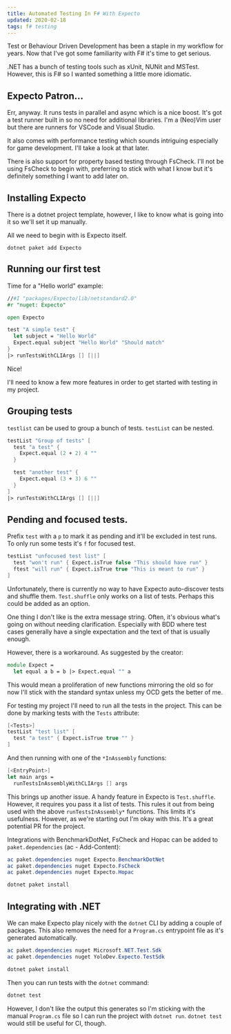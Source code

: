 ```yaml
---
title: Automated Testing In F# With Expecto
updated: 2020-02-18
tags: f# testing
---
```


Test or Behaviour Driven Development has been a staple in my workflow for years. Now that I've got some familiarity with F# it's time to get serious.

.NET has a bunch of testing tools such as xUnit, NUNit and MSTest. However,
this is F# so I wanted something a little more idiomatic.

## Expecto Patron...

Err, anyway. It runs tests in parallel and async which is a nice boost. It's
got a test runner built in so no need for additional libraries. I'm a (Neo)Vim
user but there are runners for VSCode and Visual Studio.

It also comes with performance testing which sounds intriguing especially
for game development. I'll take a look at that later.

There is also support for property based testing through FsCheck. I'll not
be using FsCheck to begin with, preferring to stick with what I know but
it's definitely something I want to add later on.

## Installing Expecto

There is a dotnet project template, however, I like to know what is going
into it so we'll set it up manually.

All we need to begin with is Expecto itself.

    dotnet paket add Expecto

## Running our first test

Time for a "Hello world" example:

```fsharp
//#I "packages/Expecto/lib/netstandard2.0"
#r "nuget: Expecto"

open Expecto

test "A simple test" {
  let subject = "Hello World"
  Expect.equal subject "Hello World" "Should match"
}
|> runTestsWithCLIArgs [] [||]
```

Nice!

I'll need to know a few more features in order to get started with testing
in my project.

## Grouping tests

`testlist` can be used to group a bunch of tests. `testList` can be nested.

```fsharp
testList "Group of tests" [
  test "a test" {
    Expect.equal (2 + 2) 4 ""
  }

  test "another test" {
    Expect.equal (3 + 3) 6 ""
  }
]
|> runTestsWithCLIArgs [] [||]
```


## Pending and focused tests.

Prefix `test` with a `p` to mark it as pending and it'll be excluded in test runs.
To only run some tests it's `f` for focused test.

```fsharp
testList "unfocused test list" [
  test "won't run" { Expect.isTrue false "This should have run" }
  ftest "will run" { Expect.isTrue true "This is meant to run" }
]
```

Unfortunately, there is currently no way to have Expecto auto-discover tests
and shuffle them. `Test.shuffle` only works on a list of tests. Perhaps this
could be added as an option.

One thing I don't like is the extra message string. Often, it's obvious what's
going on without needing clarification. Especially with BDD where test cases
generally have a single expectation and the text of that is usually enough.

However, there is a workaround. As suggested by the creator:

```fsharp
module Expect =
  let equal a b = b |> Expect.equal "" a
```

This would mean a proliferation of new functions mirroring the old so for now
I'll stick with the standard syntax unless my OCD gets the better of me.

For testing my project I'll need to run all the tests in the project. This
can be done by marking tests with the `Tests` attribute:

```fsharp
[<Tests>]
testList "test list" [
  test "a test" { Expect.isTrue true "" }
]
```

And then running with one of the `*InAssembly` functions:

```fsharp
[<EntryPoint>]
let main args =
  runTestsInAssemblyWithCLIArgs [] args
```

This brings up another issue. A handy feature in Expecto is `Test.shuffle`.
However, it requires you pass it a list of tests. This rules it out from
being used with the above `runTestsInAssembly*` functions. This limits it's
usefulness. However, as we're starting out I'm okay with this. It's a great
potential PR for the project.

Integrations with BenchmarkDotNet, FsCheck and Hopac can be added to
`paket.dependencies` (ac - Add-Content):

```powershell
ac paket.dependencies nuget Expecto.BenchmarkDotNet
ac paket.dependencies nuget Expecto.FsCheck
ac paket.dependencies nuget Expecto.Hopac

dotnet paket install
```

## Integrating with .NET

We can make Expecto play nicely with the `dotnet` CLI by adding a couple of
packages. This also removes the need for a `Program.cs` entrypoint file as it's
generated automatically.

```powershell
ac paket.dependencies nuget Microsoft.NET.Test.Sdk
ac paket.dependencies nuget YoloDev.Expecto.TestSdk

dotnet paket install
```

Then you can run tests with the `dotnet` command:

```powershell
dotnet test
```

However, I don't like the output this generates so I'm sticking with the manual
`Program.cs` file so I can run the project with `dotnet run`. `dotnet test` would
still be useful for CI, though.
